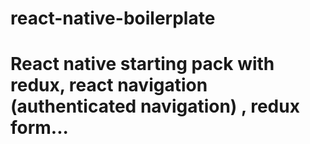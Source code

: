 # react-native-boilerplate
# React native starting pack with redux, react navigation (authenticated navigation) , redux form...

